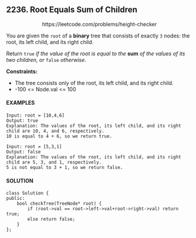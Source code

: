 ## 2236. Root Equals Sum of Children

<p align="center">
    https://leetcode.com/problems/height-checker
</P>

You are given the `root` of a **binary** tree that consists of exactly `3` nodes: the root, its left child, and its right child.

Return `true` _if the value of the root is equal to the_ **sum** _of the values of its two children, or_ `false` _otherwise_.

**Constraints:**
- The tree consists only of the root, its left child, and its right child.
- -100 <= Node.val <= 100


<h4>EXAMPLES</h4>

```
Input: root = [10,4,6]
Output: true
Explanation: The values of the root, its left child, and its right child are 10, 4, and 6, respectively.
10 is equal to 4 + 6, so we return true.
```

```
Input: root = [5,3,1]
Output: false
Explanation: The values of the root, its left child, and its right child are 5, 3, and 1, respectively.
5 is not equal to 3 + 1, so we return false.
```

<h4>SOLUTION</h4>

```
class Solution {
public:
    bool checkTree(TreeNode* root) {
        if (root->val == root->left->val+root->right->val) return true;
        else return false;
    }
};
```
